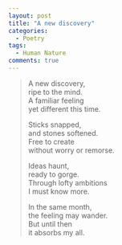 ```yaml
---
layout: post
title: "A new discovery"
categories:
  - Poetry
tags:
  - Human Nature
comments: true
---
```

> A new discovery,  
> ripe to the mind.  
> A familiar feeling  
> yet different this time.
>
> Sticks snapped,  
> and stones softened.  
> Free to create  
> without worry or remorse.
>
> Ideas haunt,  
> ready to gorge.  
> Through lofty ambitions  
> I must know more.
>
> In the same month,  
> the feeling may wander.  
> But until then  
> it absorbs my all.
